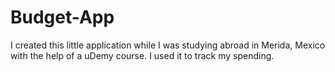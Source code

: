 # Budget-App
I created this little application while I was studying abroad in Merida, Mexico with the help of a uDemy course. I used it to track my spending.
